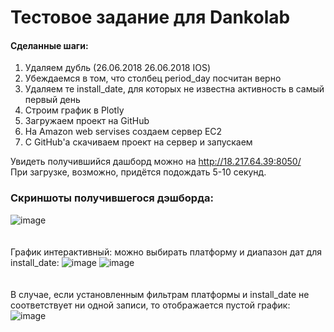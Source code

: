 # Тестовое задание для Dankolab

#### Сделанные шаги:
1. Удаляем дубль (26.06.2018 26.06.2018 IOS)
2. Убеждаемся в том, что столбец period_day посчитан верно
3. Удаляем те install_date, для которых не известна активность в самый первый день
4. Строим график в Plotly
5. Загружаем проект на GitHub
6. На Amazon web servises создаем сервер EC2
7. С GitHub'а скачиваем проект на сервер и запускаем <br>


Увидеть получившийся дашборд можно на http://18.217.64.39:8050/  
При загрузке, возможно, придётся подождать 5-10 секунд.

### Скриншоты получившегося дэшборда:
![image](https://user-images.githubusercontent.com/73870387/147825090-c53688a9-db7c-464e-8ec2-bb100f8368c1.png)
<br></br>  
График интерактивный: можно выбирать платформу и диапазон дат для install_date:
![image](https://user-images.githubusercontent.com/73870387/147825147-e63eb12f-a517-471c-8133-072195059942.png)
![image](https://user-images.githubusercontent.com/73870387/147825242-9ec0b941-a212-45c1-ae0b-f6d8bc688555.png)
<br></br>  
В случае, если установленным фильтрам платформы и install_date не соответствует ни одной записи, то отображается пустой график:
![image](https://user-images.githubusercontent.com/73870387/147825310-fa9aad64-aba0-4ed0-854e-59080fb50822.png)

